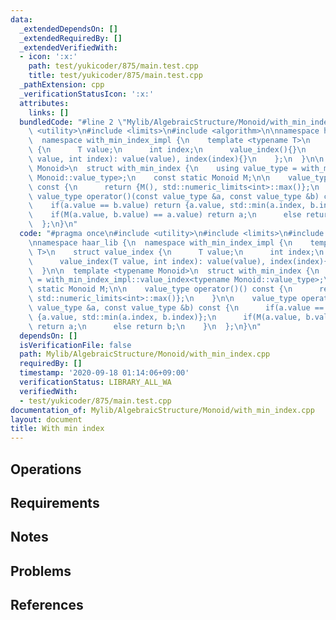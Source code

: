 ```yaml
---
data:
  _extendedDependsOn: []
  _extendedRequiredBy: []
  _extendedVerifiedWith:
  - icon: ':x:'
    path: test/yukicoder/875/main.test.cpp
    title: test/yukicoder/875/main.test.cpp
  _pathExtension: cpp
  _verificationStatusIcon: ':x:'
  attributes:
    links: []
  bundledCode: "#line 2 \"Mylib/AlgebraicStructure/Monoid/with_min_index.cpp\"\n#include\
    \ <utility>\n#include <limits>\n#include <algorithm>\n\nnamespace haar_lib {\n\
    \  namespace with_min_index_impl {\n    template <typename T>\n    struct value_index\
    \ {\n      T value;\n      int index;\n      value_index(){}\n      value_index(T\
    \ value, int index): value(value), index(index){}\n    };\n  }\n\n  template <typename\
    \ Monoid>\n  struct with_min_index {\n    using value_type = with_min_index_impl::value_index<typename\
    \ Monoid::value_type>;\n    const static Monoid M;\n\n    value_type operator()()\
    \ const {\n      return {M(), std::numeric_limits<int>::max()};\n    }\n\n   \
    \ value_type operator()(const value_type &a, const value_type &b) const {\n  \
    \    if(a.value == b.value) return {a.value, std::min(a.index, b.index)};\n  \
    \    if(M(a.value, b.value) == a.value) return a;\n      else return b;\n    }\n\
    \  };\n}\n"
  code: "#pragma once\n#include <utility>\n#include <limits>\n#include <algorithm>\n\
    \nnamespace haar_lib {\n  namespace with_min_index_impl {\n    template <typename\
    \ T>\n    struct value_index {\n      T value;\n      int index;\n      value_index(){}\n\
    \      value_index(T value, int index): value(value), index(index){}\n    };\n\
    \  }\n\n  template <typename Monoid>\n  struct with_min_index {\n    using value_type\
    \ = with_min_index_impl::value_index<typename Monoid::value_type>;\n    const\
    \ static Monoid M;\n\n    value_type operator()() const {\n      return {M(),\
    \ std::numeric_limits<int>::max()};\n    }\n\n    value_type operator()(const\
    \ value_type &a, const value_type &b) const {\n      if(a.value == b.value) return\
    \ {a.value, std::min(a.index, b.index)};\n      if(M(a.value, b.value) == a.value)\
    \ return a;\n      else return b;\n    }\n  };\n}\n"
  dependsOn: []
  isVerificationFile: false
  path: Mylib/AlgebraicStructure/Monoid/with_min_index.cpp
  requiredBy: []
  timestamp: '2020-09-18 01:14:06+09:00'
  verificationStatus: LIBRARY_ALL_WA
  verifiedWith:
  - test/yukicoder/875/main.test.cpp
documentation_of: Mylib/AlgebraicStructure/Monoid/with_min_index.cpp
layout: document
title: With min index
---
```


## Operations

## Requirements

## Notes

## Problems

## References
